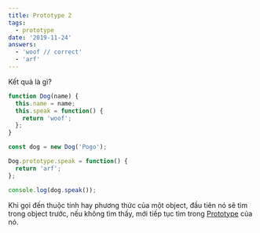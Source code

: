 ```yaml
---
title: Prototype 2
tags:
  - prototype
date: '2019-11-24'
answers:
  - 'woof // correct'
  - 'arf'
---
```


Kết quả là gì?

```javascript
function Dog(name) {
  this.name = name;
  this.speak = function() {
    return 'woof';
  };
}

const dog = new Dog('Pogo');

Dog.prototype.speak = function() {
  return 'arf';
};

console.log(dog.speak());
```

<!-- explanation -->

Khi gọi đến thuộc tính hay phương thức của một object, đầu tiên nó sẽ tìm trong object trước, nếu không tìm thấy, mới tiếp tục tìm trong [Prototype](http://duthaho.com/blogs/prototype-in-javascript-2) của nó.
